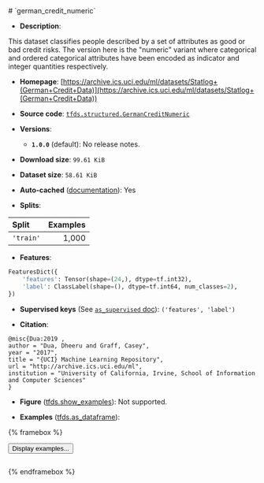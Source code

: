 <div itemscope itemtype="http://schema.org/Dataset">
  <div itemscope itemprop="includedInDataCatalog" itemtype="http://schema.org/DataCatalog">
    <meta itemprop="name" content="TensorFlow Datasets" />
  </div>
  <meta itemprop="name" content="german_credit_numeric" />
  <meta itemprop="description" content="This dataset classifies people described by a set of attributes as good or bad&#10;credit risks. The version here is the &quot;numeric&quot; variant where categorical and&#10;ordered categorical attributes have been encoded as indicator and integer&#10;quantities respectively.&#10;&#10;To use this dataset:&#10;&#10;```python&#10;import tensorflow_datasets as tfds&#10;&#10;ds = tfds.load(&#x27;german_credit_numeric&#x27;, split=&#x27;train&#x27;)&#10;for ex in ds.take(4):&#10;  print(ex)&#10;```&#10;&#10;See [the guide](https://www.tensorflow.org/datasets/overview) for more&#10;informations on [tensorflow_datasets](https://www.tensorflow.org/datasets).&#10;&#10;" />
  <meta itemprop="url" content="https://www.tensorflow.org/datasets/catalog/german_credit_numeric" />
  <meta itemprop="sameAs" content="https://archive.ics.uci.edu/ml/datasets/Statlog+(German+Credit+Data)" />
  <meta itemprop="citation" content="@misc{Dua:2019 ,&#10;author = &quot;Dua, Dheeru and Graff, Casey&quot;,&#10;year = &quot;2017&quot;,&#10;title = &quot;{UCI} Machine Learning Repository&quot;,&#10;url = &quot;http://archive.ics.uci.edu/ml&quot;,&#10;institution = &quot;University of California, Irvine, School of Information and Computer Sciences&quot;&#10;}" />
</div>
# `german_credit_numeric`

*   **Description**:

This dataset classifies people described by a set of attributes as good or bad
credit risks. The version here is the "numeric" variant where categorical and
ordered categorical attributes have been encoded as indicator and integer
quantities respectively.

*   **Homepage**: [https://archive.ics.uci.edu/ml/datasets/Statlog+(German+Credit+Data)](https://archive.ics.uci.edu/ml/datasets/Statlog+(German+Credit+Data))

*   **Source code**: [`tfds.structured.GermanCreditNumeric`](https://github.com/tensorflow/datasets/tree/master/tensorflow_datasets/structured/german_credit_numeric.py)

*   **Versions**:

    * **`1.0.0`** (default): No release notes.

*   **Download size**: `99.61 KiB`

*   **Dataset size**: `58.61 KiB`

*   **Auto-cached** ([documentation](https://www.tensorflow.org/datasets/performances#auto-caching)): Yes

*   **Splits**:

Split  | Examples
:----- | -------:
`'train'` | 1,000

*   **Features**:

```python
FeaturesDict({
    'features': Tensor(shape=(24,), dtype=tf.int32),
    'label': ClassLabel(shape=(), dtype=tf.int64, num_classes=2),
})
```

*   **Supervised keys** (See [`as_supervised` doc](https://www.tensorflow.org/datasets/api_docs/python/tfds/load#args)): `('features', 'label')`

*   **Citation**:

```
@misc{Dua:2019 ,
author = "Dua, Dheeru and Graff, Casey",
year = "2017",
title = "{UCI} Machine Learning Repository",
url = "http://archive.ics.uci.edu/ml",
institution = "University of California, Irvine, School of Information and Computer Sciences"
}
```

*   **Figure** ([tfds.show_examples](https://www.tensorflow.org/datasets/api_docs/python/tfds/visualization/show_examples)): Not supported.

*   **Examples** ([tfds.as_dataframe](https://www.tensorflow.org/datasets/api_docs/python/tfds/as_dataframe)):

<!-- mdformat off(HTML should not be auto-formatted) -->

{% framebox %}

<button id="displaydataframe">Display examples...</button>
<div id="dataframecontent" style="overflow-x:scroll"></div>

<script src="https://www.gstatic.com/external_hosted/jquery2.min.js"></script>

<script>
var url = "https://storage.googleapis.com/tfds-data/visualization/dataframe/german_credit_numeric-1.0.0.html";
$(document).ready(() => {
  $("#displaydataframe").click((event) => {
    // Disable the button after clicking (dataframe loaded only once).
    $("#displaydataframe").prop("disabled", true);

    // Pre-fetch and display the content
    $.get(url, (data) => {
      $("#dataframecontent").html(data);
    }).fail(() => {
      $("#dataframecontent").html(
        'Error loading examples. If the error persist, please open '
        + 'a new issue.'
      );
    });
  });
});
</script>

{% endframebox %}

<!-- mdformat on -->
